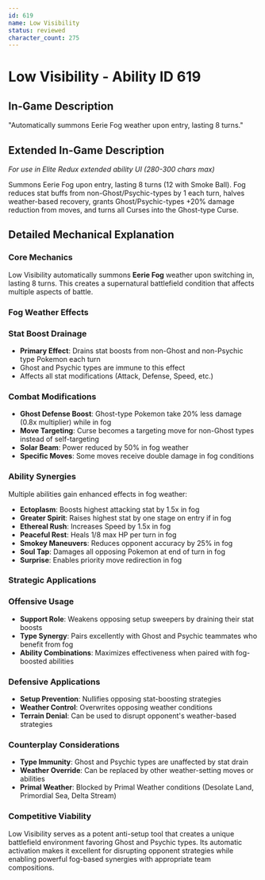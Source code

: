 ```yaml
---
id: 619
name: Low Visibility
status: reviewed
character_count: 275
---
```


# Low Visibility - Ability ID 619

## In-Game Description
"Automatically summons Eerie Fog weather upon entry, lasting 8 turns."

## Extended In-Game Description
*For use in Elite Redux extended ability UI (280-300 chars max)*

Summons Eerie Fog upon entry, lasting 8 turns (12 with Smoke Ball). Fog reduces stat buffs from non-Ghost/Psychic-types by 1 each turn, halves weather-based recovery, grants Ghost/Psychic-types +20% damage reduction from moves, and turns all Curses into the Ghost-type Curse.

## Detailed Mechanical Explanation

### Core Mechanics
Low Visibility automatically summons **Eerie Fog** weather upon switching in, lasting 8 turns. This creates a supernatural battlefield condition that affects multiple aspects of battle.

### Fog Weather Effects

### Stat Boost Drainage
- **Primary Effect**: Drains stat boosts from non-Ghost and non-Psychic type Pokemon each turn
- Ghost and Psychic types are immune to this effect
- Affects all stat modifications (Attack, Defense, Speed, etc.)

### Combat Modifications
- **Ghost Defense Boost**: Ghost-type Pokemon take 20% less damage (0.8x multiplier) while in fog
- **Move Targeting**: Curse becomes a targeting move for non-Ghost types instead of self-targeting
- **Solar Beam**: Power reduced by 50% in fog weather
- **Specific Moves**: Some moves receive double damage in fog conditions

### Ability Synergies
Multiple abilities gain enhanced effects in fog weather:
- **Ectoplasm**: Boosts highest attacking stat by 1.5x in fog
- **Greater Spirit**: Raises highest stat by one stage on entry if in fog
- **Ethereal Rush**: Increases Speed by 1.5x in fog
- **Peaceful Rest**: Heals 1/8 max HP per turn in fog
- **Smokey Maneuvers**: Reduces opponent accuracy by 25% in fog
- **Soul Tap**: Damages all opposing Pokemon at end of turn in fog
- **Surprise**: Enables priority move redirection in fog

### Strategic Applications

### Offensive Usage
- **Support Role**: Weakens opposing setup sweepers by draining their stat boosts
- **Type Synergy**: Pairs excellently with Ghost and Psychic teammates who benefit from fog
- **Ability Combinations**: Maximizes effectiveness when paired with fog-boosted abilities

### Defensive Applications
- **Setup Prevention**: Nullifies opposing stat-boosting strategies
- **Weather Control**: Overwrites opposing weather conditions
- **Terrain Denial**: Can be used to disrupt opponent's weather-based strategies

### Counterplay Considerations
- **Type Immunity**: Ghost and Psychic types are unaffected by stat drain
- **Weather Override**: Can be replaced by other weather-setting moves or abilities
- **Primal Weather**: Blocked by Primal Weather conditions (Desolate Land, Primordial Sea, Delta Stream)

### Competitive Viability
Low Visibility serves as a potent anti-setup tool that creates a unique battlefield environment favoring Ghost and Psychic types. Its automatic activation makes it excellent for disrupting opponent strategies while enabling powerful fog-based synergies with appropriate team compositions.